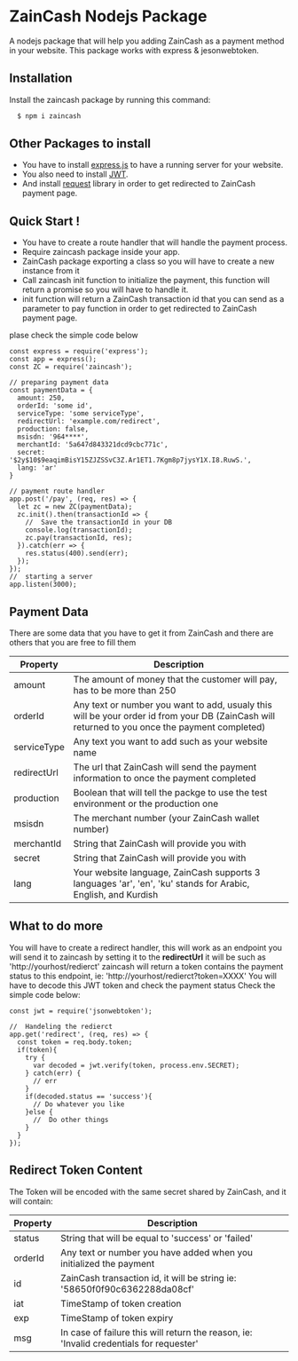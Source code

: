 # ZainCash Nodejs Package

A nodejs package that will help you adding ZainCash as a payment method in your website.
This package works with express & jesonwebtoken.

## Installation
Install the zaincash package by running this command:
  ```sh
    $ npm i zaincash
  ```

## Other Packages to install

  - You have to install [express.js](https://expressjs.com/) to have a running server for your website.
  - You also need to install [JWT](https://www.npmjs.com/package/jsonwebtoken).
  - And install [request](https://www.npmjs.com/package/request) library in order to get redirected to ZainCash payment page.

## Quick Start !
- You have to create a route handler that will handle the payment process.
- Require zaincash package inside your app.
- ZainCash package exporting a class so you will have to create a new instance from it
- Call zaincash init function to initialize the payment, this function will return a promise so you will have to handle it.
- init function will return a ZainCash transaction id that you can send as a parameter to pay function in order to get redirected to ZainCash payment page.


plase check the simple code below
```
const express = require('express');
const app = express();
const ZC = require('zaincash');

// preparing payment data
const paymentData = {
  amount: 250,
  orderId: 'some id',
  serviceType: 'some serviceType',
  redirectUrl: 'example.com/redirect',
  production: false,
  msisdn: '964****',
  merchantId: '5a647d843321dcd9cbc771c',
  secret: '$2y$10$9eaqimBisY15ZJZSSvC3Z.Ar1ET1.7Kgm8p7jysY1X.I8.RuwS.',
  lang: 'ar'
}

// payment route handler
app.post('/pay', (req, res) => {
  let zc = new ZC(paymentData);
  zc.init().then(transactionId => {
    //  Save the transactionId in your DB
    console.log(transactionId);
    zc.pay(transactionId, res);
  }).catch(err => {
    res.status(400).send(err);
  });
});
//  starting a server
app.listen(3000);
```

## Payment Data
There are some data that you have to get it from ZainCash and there are others that you are free to fill them

| Property | Description |
| ------ | ------ |
| amount | The amount of money that the customer will pay, has to be more than 250 |
| orderId | Any text or number you want to add, usualy this will be your order id from your DB (ZainCash will returned to you once the payment completed)  |
| serviceType | Any text you want to add such as your website name |
| redirectUrl | The url that ZainCash will send the payment information to once the payment completed |
| production | Boolean that will tell the packge to use the test environment or the production one |
| msisdn | The merchant number (your ZainCash wallet number) |
| merchantId | String that ZainCash will provide you with |
| secret | String that ZainCash will provide you with |
| lang | Your website language, ZainCash supports 3 languages 'ar', 'en', 'ku' stands for Arabic, English, and Kurdish |


## What to do more
You will have to create a redirect handler, this will work as an endpoint you will send it to zaincash by setting it to the **redirectUrl** it will be such as 'http://yourhost/redierct'
zaincash will return a token contains the payment status to this endpoint, ie: 'http://yourhost/redierct?token=XXXX'
You will have to decode this JWT token and check the payment status
Check the simple code below:

```
const jwt = require('jsonwebtoken');

//  Handeling the redierct
app.get('redirect', (req, res) => {
  const token = req.body.token;
  if(token){
    try {
      var decoded = jwt.verify(token, process.env.SECRET);
    } catch(err) {
      // err
    }
    if(decoded.status == 'success'){
      // Do whatever you like
    }else {
      //  Do other things
    }
  }
});
```
## Redirect Token Content
The Token will be encoded with the same secret shared by ZainCash, and it will contain:

| Property | Description |
| ------ | ------ |
| status | String that will be equal to 'success' or 'failed' |
| orderId | Any text or number you have added when you initialized the payment  |
| id | ZainCash transaction id, it will be string ie: '58650f0f90c6362288da08cf' |
| iat | TimeStamp of token creation |
| exp | TimeStamp of token expiry |
| msg | In case of failure this will return the reason, ie: 'Invalid credentials for requester' |
